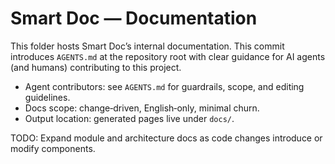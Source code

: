 # Smart Doc — Documentation

This folder hosts Smart Doc’s internal documentation. This commit introduces `AGENTS.md` at the repository root with clear guidance for AI agents (and humans) contributing to this project.

- Agent contributors: see `AGENTS.md` for guardrails, scope, and editing guidelines.
- Docs scope: change‑driven, English‑only, minimal churn.
- Output location: generated pages live under `docs/`.

TODO: Expand module and architecture docs as code changes introduce or modify components.

